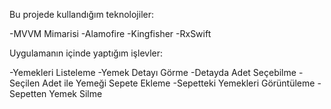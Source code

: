 Bu projede kullandığım teknolojiler:

-MVVM Mimarisi
-Alamofire
-Kingfisher
-RxSwift

Uygulamanın içinde yaptığım işlevler:

-Yemekleri Listeleme
-Yemek Detayı Görme
-Detayda Adet Seçebilme
-Seçilen Adet ile Yemeği Sepete Ekleme
-Sepetteki Yemekleri Görüntüleme
-Sepetten Yemek Silme
